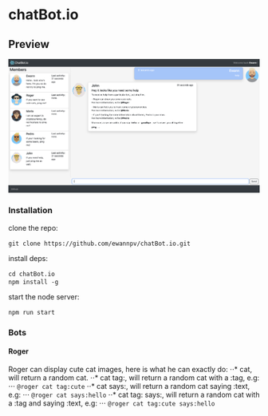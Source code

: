 # chatBot.io

## Preview
![alt text](https://github.com/ewannpv/chatBot.io/blob/main/src/images/preview.png "chatBot.io preview")

### Installation
clone the repo:
```
git clone https://github.com/ewannpv/chatBot.io.git
```
install deps:
```
cd chatBot.io
npm install -g
```

start the node server:
```
npm run start
```

### Bots

#### Roger
Roger can display cute cat images, here is what he can exactly do:
⋅⋅* cat, will return a random cat.
⋅⋅* cat tag:, will return a random cat with a :tag, e.g: 
⋅⋅⋅ ``` @roger cat tag:cute ```
⋅⋅* cat says:, will return a random cat saying :text, e.g:
⋅⋅⋅ ``` @roger cat says:hello ```
⋅⋅*  cat tag: says:, will return a random cat with a :tag and saying :text, e.g:
⋅⋅⋅ ``` @roger cat tag:cute says:hello ```
